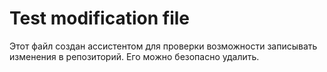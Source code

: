 # Test modification file

Этот файл создан ассистентом для проверки возможности записывать изменения в репозиторий. Его можно безопасно удалить.
